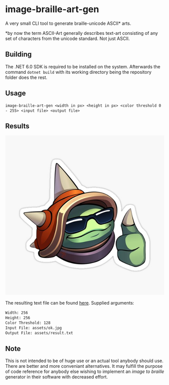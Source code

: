 # image-braille-art-gen
A very small CLI tool to generate braille-unicode ASCII* arts.

*by now the term ASCII-Art generally describes text-art consisting of any
set of characters from the unicode standard. Not just ASCII.

## Building
The .NET 6.0 SDK is required to be installed on the system.
Afterwards the command `dotnet build` with its working directory being the repository folder does the rest.

## Usage
```
image-braille-art-gen <width in px> <height in px> <color threshold 0 - 255> <input file> <output file>
```

## Results
![Image](/assets/ok.jpg)

The resulting text file can be found [here](/assets/result.txt).
Supplied arguments:
```
Width: 256
Height: 256
Color Threshold: 128
Input File: assets/ok.jpg
Output File: assets/result.txt
```


## Note
This is not intended to be of huge use or an actual tool anybody should use.
There are better and more conveniant alternatives.
It may fulfill the purpose of code reference for anybody else wishing to implement an
*image to braille* generator in their software with decreased effort.